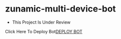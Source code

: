 # zunamic-multi-device-bot
- This Project Is Under Review

Click Here To Deploy Bot<a href="https://dashboard.heroku.com/new?template=https%3A%2F%2Fgithub.com%2Fsanukanimsath%2Ftest-zunamic">DEPLOY BOT</a>


